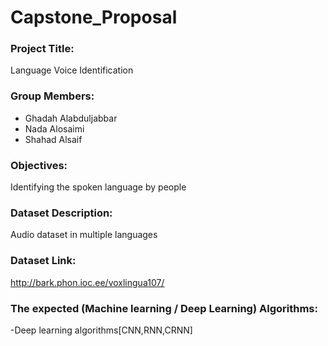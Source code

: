 # Capstone_Proposal


### Project Title:
Language Voice Identification


### Group Members:
- Ghadah Alabduljabbar
- Nada Alosaimi
- Shahad Alsaif

### Objectives:
Identifying the spoken language by people

### Dataset Description:
Audio dataset in multiple languages




### Dataset Link: 
http://bark.phon.ioc.ee/voxlingua107/

### The expected (Machine learning / Deep Learning) Algorithms:
-Deep learning algorithms[CNN,RNN,CRNN]

